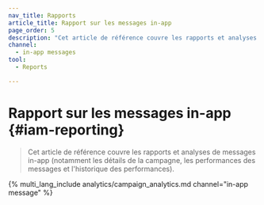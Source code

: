 ```yaml
---
nav_title: Rapports
article_title: Rapport sur les messages in-app
page_order: 5
description: "Cet article de référence couvre les rapports et analyses de messages in-app (notamment les détails de la campagne, les performances des messages et l'historique des performances)."
channel:
  - in-app messages
tool:
  - Reports

---
```


# Rapport sur les messages in-app {#iam-reporting}

> Cet article de référence couvre les rapports et analyses de messages in-app (notamment les détails de la campagne, les performances des messages et l'historique des performances).

{% multi_lang_include analytics/campaign_analytics.md channel="in-app message" %}

